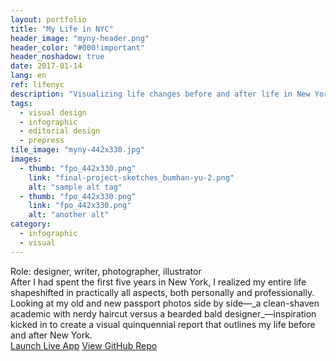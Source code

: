 ```yaml
---
layout: portfolio
title: "My Life in NYC"
header_image: "myny-header.png"
header_color: "#000!important"
header_noshadow: true
date: 2017-01-14
lang: en
ref: lifenyc
description: "Visualizing life changes before and after life in New York"
tags:
  - visual design
  - infographic
  - editorial design
  - prepress
tile_image: "myny-442x330.jpg"
images:
  - thumb: "fpo_442x330.png"
    link: "final-project-sketches_bumhan-yu-2.png"
    alt: "sample alt tag"
  - thumb: "fpo_442x330.png"
    link: "fpo_442x330.png"
    alt: "another alt"
category:
  - infographic
  - visual
---
```

<div class="project-info">
  <span>Role:</span> designer, writer, photographer, illustrator
</div>
  After I had spent the first five years in New York, I realized my entire life shapeshifted in practically all aspects, both personally and professionally. Looking at my old and new passport photos side by side&mdash;_a clean-shaven academic with nerdy haircut versus a bearded bald designer_&mdash;inspiration kicked in to create a visual quinquennial report that outlines my life before and after New York.

<div class="buttons">
  <span class="unselectable">
  <a href="https://baadaa.github.io/nyc-life-list/" title="Launch live app" target="_blank">Launch Live App</a></span>
  <span class="unselectable"><a href="https://github.com/baadaa/NYC-Life-List" title="GitHub repo" target="_blank">View GitHub Repo</a></span>
</div>
